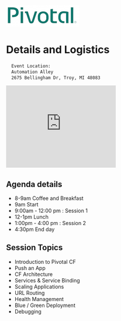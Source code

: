 # ![Pivotal Logo](img/pivotal_logo_sm.png)

# Details and Logistics #

```
  Event Location:
  Automation Alley
  2675 Bellingham Dr, Troy, MI 48083  
```

  <iframe src="https://www.google.com/maps/embed?pb=!1m18!1m12!1m3!1d2938.781420333062!2d-83.1182106845374!3d42.55993397917392!2m3!1f0!2f0!3f0!3m2!1i1024!2i768!4f13.1!3m3!1m2!1s0x8824c48cade3a7e1%3A0x956470904f19f32f!2sAutomation+Alley!5e0!3m2!1sen!2sus!4v1456843775382" width="300" height="225" frameborder="0" style="border:0" allowfullscreen></iframe>


## Agenda details

- 8-9am Coffee and Breakfast
- 9am Start
- 9:00am - 12:00 pm : Session 1
- 12-1pm Lunch
- 1:00pm - 4:00 pm : Session 2
- 4:30pm End day

## Session Topics
- Introduction to Pivotal CF
- Push an App
- CF Architecture
- Services & Service Binding
- Scaling Applications
- URL Routing
- Health Management
- Blue / Green Deployment
- Debugging
